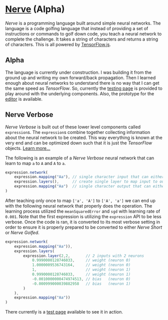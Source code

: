 # [Nerve](https://tkellehe.github.io/nerve) (Alpha)

_Nerve_ is a programming language built around simple neural networks.
The language is a code golfing language that instead of providing a set
of instructions or commands to golf down code, you teach a neural network
to complete the challenge. It takes a string of characters and returns 
a string of characters. This is all powered by [TensorFlow.js](https://www.tensorflow.org/js/).

## Alpha

The language is currently under construction. I was building it from the ground
up and writing my own forward/back propagation. Then I learned enough about neural networks
to understand there is no way that I can get the same speed as _TensorFlow_.
So, currently the [testing page](https://tkellehe.github.io/nerve/test/) is provided to play around with
the underlying components. Also, the prototype for the [editor](https://tkellehe.github.io/nerve/editor.html)
is available.

## Nerve Verbose

_Nerve Verbose_ is built out of these lower level components called `expression`s.
The `expression`s combine together collecting information about the neural network
to be created. This way everything is known at the very end and can be optimized down
such that it is just the _TensorFlow_ objects. [Learn more...](https://github.com/tkellehe/nerve/wiki)

The following is an example of a _Nerve Verbose_ neural network that can learn to map `a` to `A` and `A` to `a`.

```javascript
expression.network(
    expression.mapping("Aa"), // single character input that can either be 'a' or 'A'
    expression.layers(),      // create single layer to map input to output
    expression.mapping("Aa")  // single character output that can either be 'a' or 'A'
)
```

After teaching only once to map `['a', 'A']` to `['A', 'a']` we can end up with the following
neural network that properly does the operation. The learning process utilized the `meanSquaredError`
and `sgd` with learning rate of `0.001`. Note that the first expression is utilizing the 
`expression` API to be less verbose. Once the code is ran, it is converted to its most verbose
setting in order to ensure it is properly prepared to be converted to either _Nerve Short_ or
_Nerve Golfed_.

```javascript
expression.network(
    expression.mapping("Aa")),
    expression.layers(
        expression.layer(2,2,       // 2 inputs with 2 neurons
            0.9990000128746033,     // weight (neuron 0)
            1.0000009536743164,     // weight (neuron 0)
            1,                      // weight (neuron 1)
            0.9990000128746033,     // weight (neuron 1)
            -0.0010000000474974513, // bias   (neuron 0)
            -0.000999000039882958   // bias   (neuron 1)
        )
    ),
    expression.mapping("Aa"))
)
```

There currently is a [test page](https://tkellehe.github.io/nerve/test/test_aA.html) available to see it in action.
